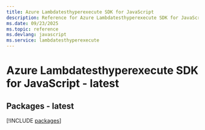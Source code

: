 ```yaml
---
title: Azure Lambdatesthyperexecute SDK for JavaScript
description: Reference for Azure Lambdatesthyperexecute SDK for JavaScript
ms.date: 09/23/2025
ms.topic: reference
ms.devlang: javascript
ms.service: lambdatesthyperexecute
---
```

# Azure Lambdatesthyperexecute SDK for JavaScript - latest
## Packages - latest
[!INCLUDE [packages](lambdatesthyperexecute-index.md)]